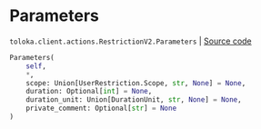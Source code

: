 # Parameters
`toloka.client.actions.RestrictionV2.Parameters` | [Source code](https://github.com/Toloka/toloka-kit/blob/v1.2.3/src/client/actions.py#L103)

```python
Parameters(
    self,
    *,
    scope: Union[UserRestriction.Scope, str, None] = None,
    duration: Optional[int] = None,
    duration_unit: Union[DurationUnit, str, None] = None,
    private_comment: Optional[str] = None
)
```

